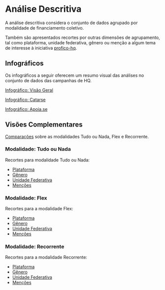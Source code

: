 # Análise Descritiva

A análise descritiva considera o conjunto de dados agrupado por modalidade de financiamento
coletivo.


Também são apresentados recortes por outras dimensões
de agrupamento, tal como plataforma, unidade federativa, gênero ou menção a algum tema
de interesse à iniciativa [profico-hq](https://github.com/silva-erick/profico-hq).


## Infográficos

Os infográficos a seguir oferecem um resumo visual das análises no conjunto de dados
das campanhas de HQ.

[Infográfico: Visão Geral](./infografico-geral.md)

[Infográfico: Catarse](./infografico-catarse.md)

[Infográfico: Apoia.se](./infografico-apoiase.md)


## Visões Complementares

[Comparações](./panorama.md) sobre as modalidades Tudo ou Nada, Flex e Recorrente.

### Modalidade: Tudo ou Nada

Recortes para modalidade Tudo ou Nada:
- [Plataforma](./aon-plataforma.md)
- [Gênero](./aon-genero.md)
- [Unidade Federativa](./aon-uf.md)
- [Menções](./aon-mencoes.md)

### Modalidade: Flex

Recortes para a modalidade Flex:
- [Plataforma](./flex-plataforma.md)
- [Gênero](./flex-genero.md)
- [Unidade Federativa](./flex-uf.md)
- [Menções](./flex-mencoes.md)

### Modalidade: Recorrente

Recortes para a modalidade Recorrente:
- [Plataforma](./sub-plataforma.md)
- [Gênero](./sub-genero.md)
- [Unidade Federativa](./sub-uf.md)
- [Menções](./sub-mencoes.md)

